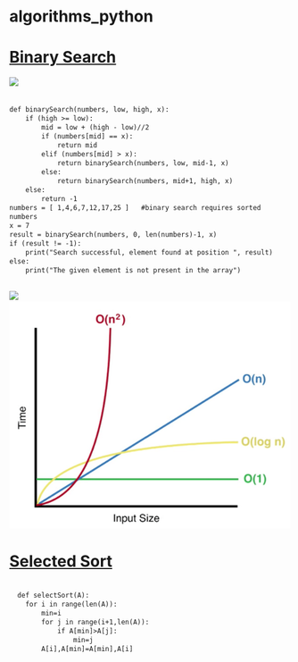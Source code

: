 # algorithms_python
<HTML>
<body>
  <h1><ins>Binary Search</ins></h1>
<img src="https://user-images.githubusercontent.com/95481169/163147137-7258928a-6ffa-4b0d-8a79-e4c4e254fe31.png" />
<pre>
<code>
def binarySearch(numbers, low, high, x):
    if (high >= low):
        mid = low + (high - low)//2
        if (numbers[mid] == x):
            return mid
        elif (numbers[mid] > x):
            return binarySearch(numbers, low, mid-1, x)
        else:
            return binarySearch(numbers, mid+1, high, x)
    else:
        return -1
numbers = [ 1,4,6,7,12,17,25 ]   #binary search requires sorted numbers
x = 7
result = binarySearch(numbers, 0, len(numbers)-1, x)
if (result != -1):
    print("Search successful, element found at position ", result)
else:
    print("The given element is not present in the array")
</code>
</pre>
<img src="https://encrypted-tbn0.gstatic.com/images?q=tbn:ANd9GcQX3rVLSpGIVi5TPpn-0xjIen3a68ZbI03IjTUGXL4Th-ucWeDIuCa8zaj5fQ-jgc03tj4&usqp=CAU" />
<img src="quadratic-time.png" />
  <h1><ins>Selected Sort</ins></h1>
  <pre>
  <code>
  def selectSort(A):
    for i in range(len(A)):
        min=i
        for j in range(i+1,len(A)):
            if A[min]>A[j]:
                min=j
        A[i],A[min]=A[min],A[i]
  </pre>
  </code>
</body>
</HTML>
